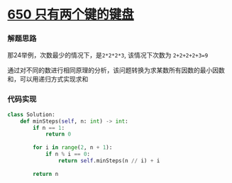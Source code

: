 # [650 只有两个键的键盘](https://leetcode.cn/problems/2-keys-keyboard/)

### 解题思路

那24举例，次数最少的情况下，是`2*2*2*3`,  该情况下次数为 `2+2+2+2+3=9`

通过对不同的数进行相同原理的分析，该问题转换为求某数所有因数的最小因数和，可以用递归方式实现求和

### 代码实现

```python
class Solution:
    def minSteps(self, n: int) -> int:
        if n == 1:
            return 0
       	
        for i in range(2, n + 1):
            if n % i == 0:
                return self.minSteps(n // i) + i
        
        return n
```

